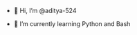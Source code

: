 - 👋 Hi, I’m @aditya-524
<!-- - 👀 I’m interested in ... -->
- 🌱 I’m currently learning Python and Bash
<!-- - 💞️ I’m looking to collaborate on ... -->
<!-- - 📫 How to reach me ... -->

<!---
aditya-524/aditya-524 is a ✨ special ✨ repository because its `README.md` (this file) appears on your GitHub profile.
You can click the Preview link to take a look at your changes.
--->
